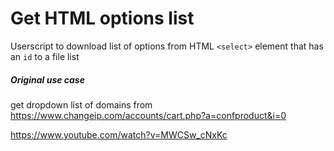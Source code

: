 # Get HTML options list
Userscript to download list of options from HTML `<select>` element that has an `id` to a file list


##### Original use case
get dropdown list of domains from https://www.changeip.com/accounts/cart.php?a=confproduct&i=0

https://www.youtube.com/watch?v=MWCSw_cNxKc
